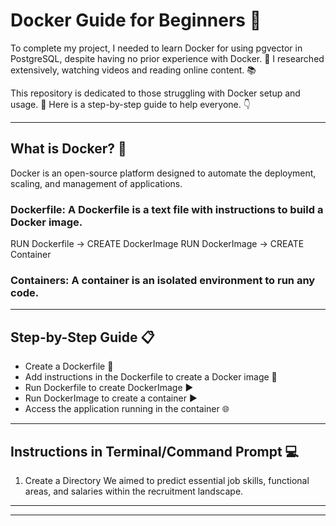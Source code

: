 # Docker Guide for Beginners 🐳

To complete my project, I needed to learn Docker for using pgvector in PostgreSQL, despite having no prior experience with Docker. 🚀 I researched extensively, watching videos and reading online content. 📚

This repository is dedicated to those struggling with Docker setup and usage. 🐳 Here is a step-by-step guide to help everyone. 👇
________________________________________________________________________________________________________________________________________________________________________

## What is Docker? 🤔
Docker is an open-source platform designed to automate the deployment, scaling, and management of applications.

### Dockerfile: A Dockerfile is a text file with instructions to build a Docker image.

RUN Dockerfile → CREATE DockerImage
RUN DockerImage → CREATE Container

### Containers: A container is an isolated environment to run any code.

________________________________________________________________________________________________________________________________________________________________________

## Step-by-Step Guide 📋

* Create a Dockerfile 📄
* Add instructions in the Dockerfile to create a Docker image 📝
* Run Dockerfile to create DockerImage ▶️
* Run DockerImage to create a container ▶️
* Access the application running in the container 🌐

________________________________________________________________________________________________________________________________________________________________________

## Instructions in Terminal/Command Prompt 💻

1. Create a Directory
    We aimed to predict essential job skills, functional areas, and salaries within the recruitment landscape.

________________________________________________________________________________________________________________________________________________________________________



________________________________________________________________________________________________________________________________________________________________________


